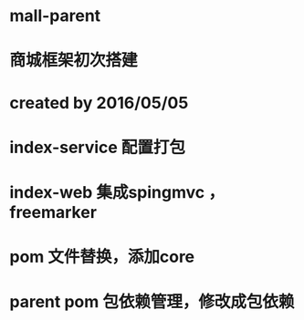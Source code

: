 # mall-parent

# 商城框架初次搭建
# created by 2016/05/05


# index-service 配置打包

# index-web 集成spingmvc ， freemarker

# pom 文件替换，添加core

# parent pom 包依赖管理，修改成包依赖